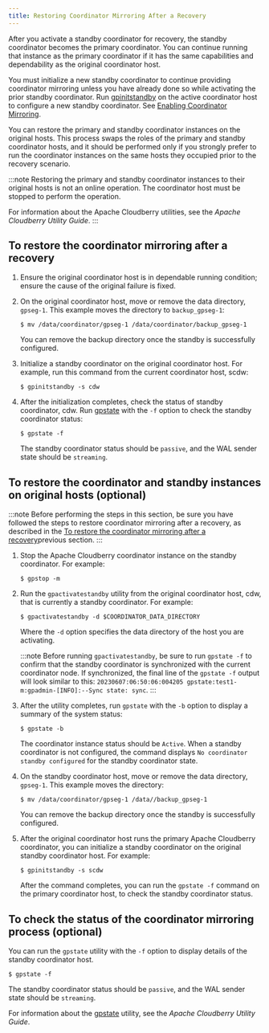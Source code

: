 ```yaml
---
title: Restoring Coordinator Mirroring After a Recovery 
---
```


After you activate a standby coordinator for recovery, the standby coordinator becomes the primary coordinator. You can continue running that instance as the primary coordinator if it has the same capabilities and dependability as the original coordinator host.

You must initialize a new standby coordinator to continue providing coordinator mirroring unless you have already done so while activating the prior standby coordinator. Run [gpinitstandby](../../../utility_guide/ref/gpinitstandby.html) on the active coordinator host to configure a new standby coordinator. See [Enabling Coordinator Mirroring](g-enabling-coordinator-mirroring.html).

You can restore the primary and standby coordinator instances on the original hosts. This process swaps the roles of the primary and standby coordinator hosts, and it should be performed only if you strongly prefer to run the coordinator instances on the same hosts they occupied prior to the recovery scenario.

:::note
Restoring the primary and standby coordinator instances to their original hosts is not an online operation. The coordinator host must be stopped to perform the operation.

For information about the Apache Cloudberry utilities, see the *Apache Cloudberry Utility Guide*.
:::

## To restore the coordinator mirroring after a recovery

1. Ensure the original coordinator host is in dependable running condition; ensure the cause of the original failure is fixed.
2. On the original coordinator host, move or remove the data directory, `gpseg-1`. This example moves the directory to `backup_gpseg-1`:

    ```shell
    $ mv /data/coordinator/gpseg-1 /data/coordinator/backup_gpseg-1
    ```

    You can remove the backup directory once the standby is successfully configured.

3. Initialize a standby coordinator on the original coordinator host. For example, run this command from the current coordinator host, scdw:

    ```shell
    $ gpinitstandby -s cdw
    ```

4. After the initialization completes, check the status of standby coordinator, cdw. Run [gpstate](../../../utility_guide/ref/gpstate.html) with the `-f` option to check the standby coordinator status:

    ```shell
    $ gpstate -f
    ```

    The standby coordinator status should be `passive`, and the WAL sender state should be `streaming`.


## To restore the coordinator and standby instances on original hosts (optional)

:::note
Before performing the steps in this section, be sure you have followed the steps to restore coordinator mirroring after a recovery, as described in the [To restore the coordinator mirroring after a recovery](#topic_us3_md4_npb)previous section.
:::

1. Stop the Apache Cloudberry coordinator instance on the standby coordinator. For example:

    ```shell
    $ gpstop -m
    ```

2. Run the `gpactivatestandby` utility from the original coordinator host, cdw, that is currently a standby coordinator. For example:

    ```shell
    $ gpactivatestandby -d $COORDINATOR_DATA_DIRECTORY
    ```

    Where the `-d` option specifies the data directory of the host you are activating.

    :::note
    Before running `gpactivatestandby`, be sure to run `gpstate -f` to confirm that the standby coordinator is synchronized with the current coordinator node. If synchronized, the final line of the `gpstate -f` output will look similar to this: `20230607:06:50:06:004205 gpstate:test1-m:gpadmin-[INFO]:--Sync state: sync`.
    :::

3. After the utility completes, run `gpstate` with the `-b` option to display a summary of the system status:

    ```shell
    $ gpstate -b
    ```

    The coordinator instance status should be `Active`. When a standby coordinator is not configured, the command displays `No coordinator standby configured` for the standby coordinator state.

4. On the standby coordinator host, move or remove the data directory, `gpseg-1`. This example moves the directory:

    ```shell
    $ mv /data/coordinator/gpseg-1 /data//backup_gpseg-1
    ```

    You can remove the backup directory once the standby is successfully configured.

5. After the original coordinator host runs the primary Apache Cloudberry coordinator, you can initialize a standby coordinator on the original standby coordinator host. For example:

    ```shell
    $ gpinitstandby -s scdw
    ```

    After the command completes, you can run the `gpstate -f` command on the primary coordinator host, to check the standby coordinator status.


## To check the status of the coordinator mirroring process (optional)

You can run the `gpstate` utility with the `-f` option to display details of the standby coordinator host.

```shell
$ gpstate -f
```

The standby coordinator status should be `passive`, and the WAL sender state should be `streaming`.

For information about the [gpstate](../../../utility_guide/ref/gpstate.html) utility, see the *Apache Cloudberry Utility Guide*.

